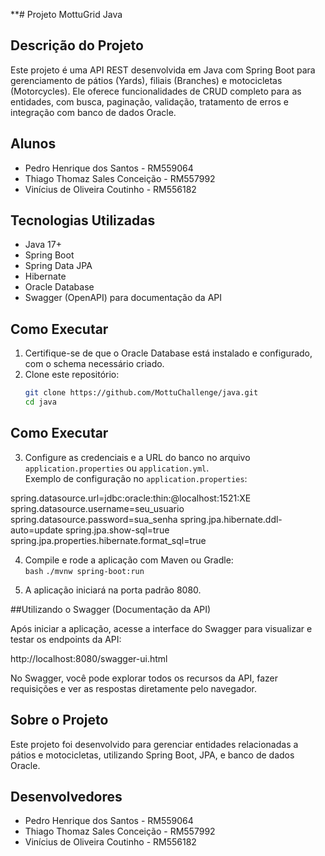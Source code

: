 **# Projeto MottuGrid Java

## Descrição do Projeto

Este projeto é uma API REST desenvolvida em Java com Spring Boot para gerenciamento de pátios (Yards), filiais (Branches) e motocicletas (Motorcycles). Ele oferece funcionalidades de CRUD completo para as entidades, com busca, paginação, validação, tratamento de erros e integração com banco de dados Oracle.

## Alunos

- Pedro Henrique dos Santos - RM559064  
- Thiago Thomaz Sales Conceição - RM557992  
- Vinícius de Oliveira Coutinho - RM556182  

## Tecnologias Utilizadas

- Java 17+  
- Spring Boot  
- Spring Data JPA  
- Hibernate  
- Oracle Database  
- Swagger (OpenAPI) para documentação da API  

## Como Executar

1. Certifique-se de que o Oracle Database está instalado e configurado, com o schema necessário criado.  
2. Clone este repositório:  
   ```bash
   git clone https://github.com/MottuChallenge/java.git
   cd java
   
## Como Executar

3. Configure as credenciais e a URL do banco no arquivo `application.properties` ou `application.yml`.  
   Exemplo de configuração no `application.properties`:

spring.datasource.url=jdbc:oracle:thin:@localhost:1521:XE
spring.datasource.username=seu_usuario
spring.datasource.password=sua_senha
spring.jpa.hibernate.ddl-auto=update
spring.jpa.show-sql=true
spring.jpa.properties.hibernate.format_sql=true



4. Compile e rode a aplicação com Maven ou Gradle:  
```bash```
```./mvnw spring-boot:run```

5. A aplicação iniciará na porta padrão 8080.

##Utilizando o Swagger (Documentação da API)

Após iniciar a aplicação, acesse a interface do Swagger para visualizar e testar os endpoints da API:

http://localhost:8080/swagger-ui.html


No Swagger, você pode explorar todos os recursos da API, fazer requisições e ver as respostas diretamente pelo navegador.

## Sobre o Projeto

Este projeto foi desenvolvido para gerenciar entidades relacionadas a pátios e motocicletas, utilizando Spring Boot, JPA, e banco de dados Oracle.

## Desenvolvedores

- Pedro Henrique dos Santos - RM559064  
- Thiago Thomaz Sales Conceição - RM557992  
- Vinícius de Oliveira Coutinho - RM556182



